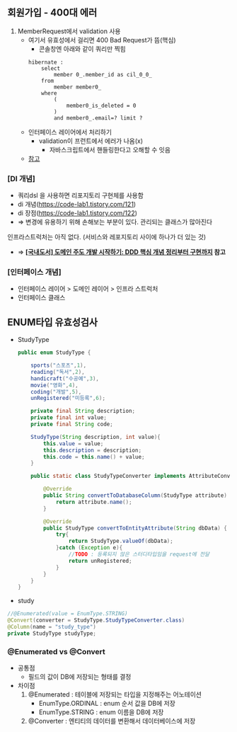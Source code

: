 ## 회원가입 - 400대 에러
1. MemberRequest에서 validation 사용
    - 여기서 유효성에서 걸리면 400 Bad Request가 뜸(핵심)
        - 콘솔창엔 아래와 같이 쿼리만 찍힘
        ```
        hibernate :
            select
                member 0_.member_id as cil_0_0_
            from
                member member0_
            where
                (
                    member0_is_deleted = 0
                )
                and member0_.email=? limit ?
        ```
    - 인터페이스 레이어에서 처리하기 
        - validation이 프런트에서 에러가 나옴(x)
            - 자바스크립트에서 핸들링한다고 오해할 수 잇음     
    - [참고](https://engineer-mole.tistory.com/363)
    
### [DI 개념]
- 쿼리dsl 을 사용하면 리포지토리 구현체를 사용함
- di 개념(https://code-lab1.tistory.com/121)
- di 장점(https://code-lab1.tistory.com/122)
- ⇒ 변경에 유용하기 위해 손해보는 부분이 있다. 관리되는 클래스가 많아진다

인프라스트럭처는 아직 없다. (서비스와 레포지토리 사이에 하나가 더 있는 것)
- ⇒ **[[국내도서] 도메인 주도 개발 시작하기: DDD 핵심 개념 정리부터 구현까지](https://product.kyobobook.co.kr/detail/S000001810495) 참고**
    
### [인터페이스 개념]
- 인터페이스 레이어 > 도메인 레이어 > 인프라 스트럭처
- 인터페이스 클래스

## ENUM타입 유효성검사
- StudyType
    ```java
    public enum StudyType {

        sports("스포츠",1),
        reading("독서",2),
        handicraft("수공예",3),
        movie("영화",4),
        coding("개발",5),
        unRegistered("미등록",6);

        private final String description;
        private final int value;
        private final String code;

        StudyType(String description, int value){
            this.value = value;
            this.description = description;
            this.code = this.name() + value;
        }

        public static class StudyTypeConverter implements AttributeConverter<StudyType,String>{

            @Override
            public String convertToDatabaseColumn(StudyType attribute) {
                return attribute.name();
            }

            @Override
            public StudyType convertToEntityAttribute(String dbData) {
                try{
                    return StudyType.valueOf(dbData);
                }catch (Exception e){
                    //TODO : 등록되지 않은 스터디타입임을 request에 전달
                    return unRegistered;
                }
            }
        }
    }
    ```
- study
```java
//@Enumerated(value = EnumType.STRING)
@Convert(converter = StudyType.StudyTypeConverter.class)
@Column(name = "study_type")
private StudyType studyType;
```

### @Enumerated vs @Convert
- 공통점
    - 필드의 값이 DB에 저장되는 형태를 결정
- 차이점
    1. @Enumerated : 테이블에 저장되는 타입을 지정해주는 어노테이션
        - EnumType.ORDINAL : enum 순서 값을 DB에 저장
        - EnumType.STRING : enum 이름을 DB에 저장
    2. @Converter : 엔티티의 데이터를 변환해서 데이터베이스에 저장